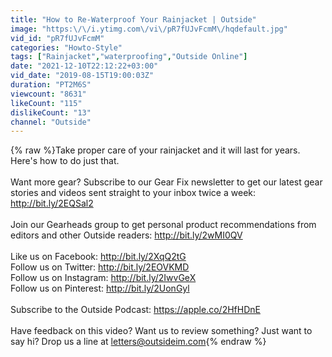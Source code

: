 ```yaml
---
title: "How to Re-Waterproof Your Rainjacket | Outside"
image: "https:\/\/i.ytimg.com\/vi\/pR7fUJvFcmM\/hqdefault.jpg"
vid_id: "pR7fUJvFcmM"
categories: "Howto-Style"
tags: ["Rainjacket","waterproofing","Outside Online"]
date: "2021-12-10T22:12:22+03:00"
vid_date: "2019-08-15T19:00:03Z"
duration: "PT2M6S"
viewcount: "8631"
likeCount: "115"
dislikeCount: "13"
channel: "Outside"
---
```

{% raw %}Take proper care of your rainjacket and it will last for years. Here's how to do just that. <br /><br />Want more gear? Subscribe to our Gear Fix newsletter to get our latest gear stories and videos sent straight to your inbox twice a week: <a rel="nofollow" target="blank" href="http://bit.ly/2EQSal2">http://bit.ly/2EQSal2</a><br /><br />Join our Gearheads group to get personal product recommendations from editors and other Outside readers: <a rel="nofollow" target="blank" href="http://bit.ly/2wMI0QV">http://bit.ly/2wMI0QV</a><br /><br />Like us on Facebook: <a rel="nofollow" target="blank" href="http://bit.ly/2XqQ2tG">http://bit.ly/2XqQ2tG</a><br />Follow us on Twitter: <a rel="nofollow" target="blank" href="http://bit.ly/2EOVKMD">http://bit.ly/2EOVKMD</a><br />Follow us on Instagram: <a rel="nofollow" target="blank" href="http://bit.ly/2IwvGeX">http://bit.ly/2IwvGeX</a><br />Follow us on Pinterest: <a rel="nofollow" target="blank" href="http://bit.ly/2UonGyl">http://bit.ly/2UonGyl</a><br /><br />Subscribe to the Outside Podcast: <a rel="nofollow" target="blank" href="https://apple.co/2HfHDnE">https://apple.co/2HfHDnE</a><br /><br />Have feedback on this video? Want us to review something? Just want to say hi? Drop us a line at letters@outsideim.com{% endraw %}
